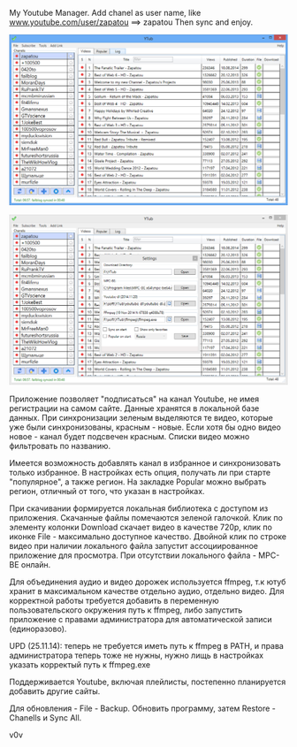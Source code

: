 ﻿My Youtube Manager.
Add chanel as user name, like www.youtube.com/user/zapatou ==> zapatou
Then sync and enjoy.

![Main Window](https://raw.githubusercontent.com/v0vc/Ytub/7b534e05c54b339c66787af53ecc7e3a3c50a605/Screens/main.png)

![Settings](https://raw.githubusercontent.com/v0vc/Ytub/7b534e05c54b339c66787af53ecc7e3a3c50a605/Screens/settings.png)

Приложение позволяет "подписаться" на канал Youtube, не имея регистрации на самом сайте. Данные хранятся в локальной базе данных. 
При синхронизации зеленым выделяются те видео, которые уже были синхронизованы, красным - новые. 
Если хотя бы одно видео новое - канал будет подсвечен красным. Списки видео можно фильтровать по названию.

Имеется возможность добавлять канал в избранное и синхронизовать только избранное.
В настройках есть опция, получать ли при старте "популярное", а также регион. На закладке Popular можно выбрать регион, отличный от того, что указан в настройках.

При скачивании формируется локальная библиотека с доступом из приложения. Скачанные файлы помечаются зеленой галочкой. 
Клик по элементу колонки Download скачает видео в качестве 720р, клик по иконке File - максимально доступное качество.
Двойной клик по строке видео при наличии локального файла запустит ассоциированное приложение для просмотра. При отсутствии локального файла - MPC-BE онлайн.

Для объединения аудио и видео дорожек используется ffmpeg, т.к ютуб хранит в максимальном качестве отдельно аудио, отдельно видео. Для корректной работы требуется добавить в переменную пользовательского окружения путь к ffmpeg, либо запустить приложение с правами администратора для автоматической записи (единоразово).

UPD (25.11.14): теперь не требуется иметь путь к ffmpeg в PATH, и права администратора теперь тоже не нужны, нужно лищь в настройках указать корректый путь к ffmpeg.exe

Поддерживается Youtube, включая плейлисты, постепенно планируется добавить другие сайты.

Для обновления - File - Backup. Обновить программу, затем Restore - Chanells и Sync All.

v0v